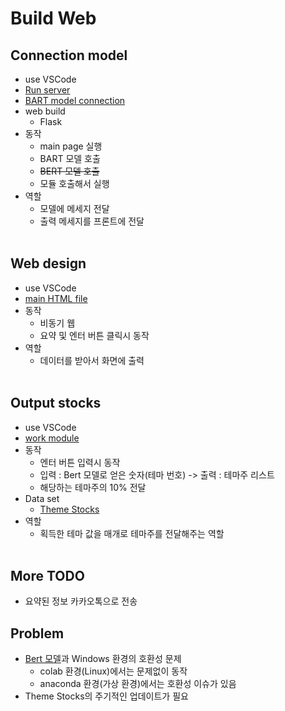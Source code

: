 # Build Web

## Connection model
* use VSCode
* [Run server](/totalWeb/run.py)
* [BART model connection](/totalWeb/ainize/__init__.py)
* web build
    + Flask
* 동작
    + main page 실행
    + BART 모델 호출
    + ~~BERT 모델 호출~~
    + 모듈 호출해서 실행
* 역할
    + 모델에 메세지 전달
    + 출력 메세지를 프론트에 전달
<br/><br/>

## Web design
* use VSCode
* [main HTML file](/totalWeb/templates/index.html)
* 동작
    + 비동기 웹
    + 요약 및 엔터 버튼 클릭시 동작
* 역할
    + 데이터를 받아서 화면에 출력
<br/><br/>

## Output stocks
* use VSCode
* [work module](/totalWeb/src/data/__init__.py)
* 동작
    + 엔터 버튼 입력시 동작
    + 입력 : Bert 모델로 얻은 숫자(테마 번호) -> 출력 : 테마주 리스트
    + 해당하는 테마주의 10% 전달
* Data set
    * [Theme Stocks](https://drive.google.com/file/d/1_-39p5uxK4oO8h9XVXymLXAu8n4Ceue1/view?usp=sharing)
* 역할
    + 획득한 테마 값을 매개로 테마주를 전달해주는 역할
<br/><br/>

## More TODO
* 요약된 정보 카카오톡으로 전송

## Problem
* [Bert 모델](/buildModel/BertModel.ipynb)과 Windows 환경의 호환성 문제
    + colab 환경(Linux)에서는 문제없이 동작
    + anaconda 환경(가상 환경)에서는 호환성 이슈가 있음
* Theme Stocks의 주기적인 업데이트가 필요

